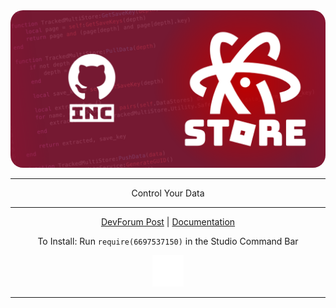 <img style="border-radius: 20px;" src=https://raw.githubusercontent.com/Inctus/AtomicStore/main/docs/Images/banner.png>

---------------

<div align=center> 

 Control Your Data   
 
 ---------------

 [DevForum Post]() | [Documentation](https://inctus.github.io/AtomicStore/)
 
 To Install: Run `require(6697537150)` in the Studio Command Bar

<img width=50px; src="https://raw.githubusercontent.com/Inctus/AtomicStore/main/docs/Images/logo.png">

</div>

--------------------
